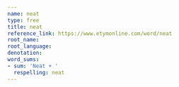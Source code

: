 ```yaml
---
name: neat
type: free
title: neat
reference_link: https://www.etymonline.com/word/neat
root_name: 
root_language: 
denotation: 
word_sums:
- sum: 'Neat + '
  respelling: neat
---
```

